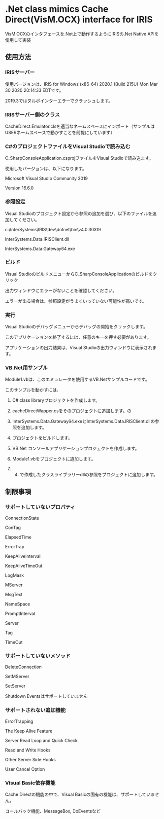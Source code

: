 # .Net class mimics Cache Direct(VisM.OCX) interface for IRIS

VisM.OCXのインタフェースを.Net上で動作するようにIRISの.Net Native APIを使用して実装


## 使用方法

### IRISサーバー

使用バージョンは、IRIS for Windows (x86-64) 2020.1 (Build 215U) Mon Mar 30 2020 20:14:33 EDTです。

2019.3ではヌルポインターエラーでクラッシュします。

### IRISサーバー側のクラス

CacheDirect.Emulator.clsを適当なネームスペースにインポート（サンプルはUSERネームスペースで動かすことを前提にしています）

### C#のプロジェクトファイルをVisual Studioで読み込む

C_SharpConsoleApplication.csprojファイルをVisual Studioで読み込ます。

使用したバージョンは、以下になります。

Microsoft Visual Studio Community 2019

Version 16.6.0

### 参照設定

Visual Studioのプロジェクト設定から参照の追加を選び、以下のファイルを追加してください。

c:\InterSystems\IRIS\dev\dotnet\bin\v4.0.30319

InterSystems.Data.IRISClient.dll

InterSystems.Data.Gateway64.exe

### ビルド

Visual StudioのビルドメニューからC_SharpConsoleApplicationのビルドをクリック

出力ウィンドウにエラーがないことを確認してください。

エラーが出る場合は、参照設定がうまくいっていない可能性が高いです。

### 実行

Visual Studioのデバッグメニューからデバッグの開始をクリックします。

このアプリケーションを終了するには、任意のキーを押す必要があります。

アプリケーションの出力結果は、Visual Studioの出力ウィンドウに表示されます。

### VB.Net用サンプル

Module1.vbは、このエミュレータを使用するVB.Netサンプルコードです。

このサンプルを動かすには、

1. C# class libraryプロジェクトを作成します。

2. cacheDirectWapper.csをそのプロジェクトに追加します。の

3. InterSystems.Data.Gateway64.exeとInterSystems.Data.IRISClient.dllの参照を追加します。

4. プロジェクトをビルドします。

5. VB.Net コンソールアプリケーションプロジェクトを作成します。

6. Module1.vbをプロジェクトに追加します。

7.  4. で作成したクラスライブラリーdllの参照をプロジェクトに追加します。

## 制限事項

### サポートしていないプロパティ

ConnectionState

ConTag

ElapsedTime

ErrorTrap

KeepAliveInterval

KeepAliveTimeOut

LogMask

MServer

MsgText

NameSpace

PromptInterval

Server

Tag

TimeOut

### サポートしていないメソッド

DeleteConnection

SetMServer

SetServer

Shutdown Eventsはサポートしていません

### サポートされない追加機能

ErrorTrapping

The Keep Alive Feature

Server Read Loop and Quick Check

Read and Write Hooks

Other Server Side Hooks

User Cancel Option

### Visual Basic依存機能

Cache Directの機能の中で、Visual Basicの固有の機能は、サポートしていません。

コールバック機能、MessageBox, DoEventsなど

